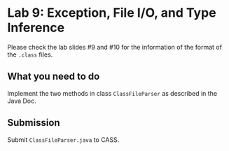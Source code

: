 # Lab 9: Exception, File I/O, and Type Inference

Please check the lab slides #9 and #10 for the information of the format of the `.class` files.

## What you need to do

Implement the two methods in class `ClassFileParser` as described in the Java Doc.

## Submission

Submit `ClassFileParser.java` to CASS. 

